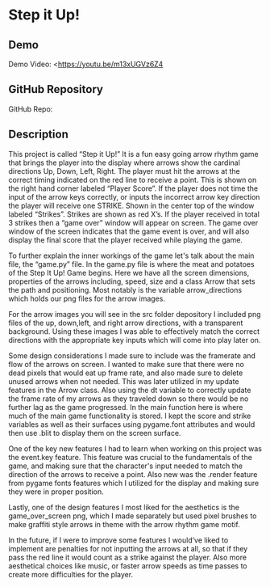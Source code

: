 # Step it Up!


## Demo
Demo Video: <https://youtu.be/m13xUGVz6Z4

## GitHub Repository
GitHub Repo:

## Description
This project is called “Step it Up!”
It is a fun easy going arrow rhythm game that brings the player into the display where arrows show the cardinal directions Up, Down, Left, Right. 
The player must hit the arrows at the correct timing indicated on the red line to receive a point. 
This is shown on the right hand corner labeled “Player Score”. If the player does not time the input of the arrow keys correctly, or inputs the incorrect arrow key direction the player will receive one STRIKE. Shown in the center top of the window labeled “Strikes”.
 Strikes are shown as red X’s. If the player received in total 3 strikes then a “game over” window will appear on screen. The game over window of the screen indicates that the game event is over, and will also display the final score that the player received while playing the game. 

To further explain the inner workings of the game let's talk about the main file, the “game.py” file. In the game.py file is where the meat and potatoes of the Step It Up! Game begins. Here we have all the screen dimensions, properties of the arrows including, speed, size and a class Arrow that sets the path and positioning. Most notably is the variable arrow_directions which holds our png files for the arrow images.

For the arrow images you will see in the src folder depository I included png files of the up, down,left, and right arrow directions, with a transparent background. Using these images I was able to effectively match the correct directions with the appropriate key inputs which will come into play later on. 

Some design considerations I made sure to include was the framerate and flow of the arrows on screen. I wanted to make sure that there were no dead pixels that would eat up frame rate, and also made sure to delete unused arrows when not needed. This was later utilized in my update features in the Arrow class. 
Also using the dt variable to correctly update the frame rate of my arrows as they traveled down so there would be no further lag as the game progressed. 
In the main function here is where much of the main game functionality is stored. I kept the score and strike variables as well as their surfaces using pygame.font attributes and would then use .blit to display them on the screen surface. 

One of the key new features I had to learn when working on this project was the event.key feature. This feature was crucial to the fundamentals of the game, and making sure that the character's input needed to match the direction of the arrows to receive a point. Also new was the .render feature from pygame fonts features which I utilized for the display and making sure they were in proper position. 

Lastly, one of the design features I most liked for the aesthetics is the game_over_screen png, which I made separately but used pixel brushes to make graffiti style arrows in theme with the arrow rhythm game motif. 

In the future, if I were to improve some features I would’ve liked to implement are penalties for not inputting the arrows at all, so that if they pass the red line it would count as a strike against the player. Also more aesthetical choices like music, or faster arrow speeds as time passes to create more difficulties for the player. 
